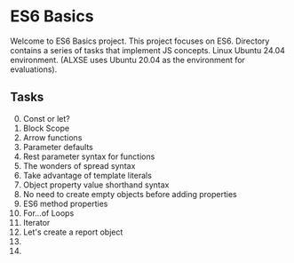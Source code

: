 # ES6 Basics

Welcome to ES6 Basics project. This project focuses on ES6. Directory contains a series of tasks that implement JS concepts. Linux Ubuntu 24.04 environment. (ALXSE uses Ubuntu 20.04 as the environment for evaluations).


## Tasks

0. Const or let?
1. Block Scope
2. Arrow functions
3. Parameter defaults
4. Rest parameter syntax for functions
5. The wonders of spread syntax
6. Take advantage of template literals
7. Object property value shorthand syntax
8. No need to create empty objects before adding properties
9. ES6 method properties
10. For...of Loops
11. Iterator
12. Let's create a report object
13. 
14.

